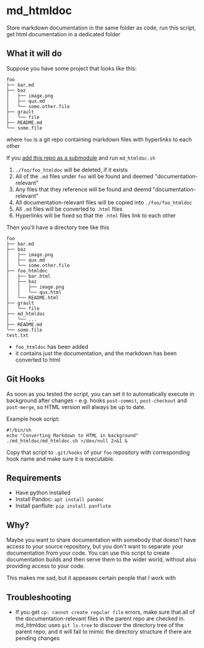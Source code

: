 # md_htmldoc
Store markdown documentation in the same folder as code, run this script, get html documentation in a dedicated folder

## What it will do

Suppose you have some project that looks like this:

    foo
    ├── bar.md
    ├── baz
    │   ├── image.png
    │   ├── qux.md
    │   └── some.other.file
    ├── grault
    │   └── file
    ├── README.md
    └── some.file

where `foo` is a git repo containing markdown files with hyperlinks to each other

If you [add this repo as a submodule](https://git-scm.com/book/en/v2/Git-Tools-Submodules#_starting_submodules) and run `md_htmldoc.sh`

  1. `./foo/foo_htmldoc` will be deleted, if it exists
  2. All of the `.md` files under `foo` will be found and deemed "documentation-relevant"
  3. Any files that they reference will be found and deemd "documentation-relevant"
  4. All documentation-relevant files will be copied into `./foo/foo_htmldoc`
  5. All `.md` files will be converted to `.html` files
  6. Hyperlinks will be fixed so that the `.html` files link to each other

Then you'll have a directory tree like this

    foo
    ├── bar.md
    ├── baz
    │   ├── image.png
    │   ├── qux.md
    │   └── some.other.file
    ├── foo_htmldoc
    │   ├── bar.html
    │   ├── baz
    │   │   ├── image.png
    │   │   └── qux.html
    │   └── README.html
    ├── grault
    │   └── file
    ├── md_htmldoc
    │   └── ...
    ├── README.md
    └── some.file
    test.txt


 - `foo_htmldoc` has been added
  - it contains just the documentation, and the markdown has been converted to html

## Git Hooks

As soon as you tested the script, you can set it to automatically execute in background after changes - e.g. hooks ``post-commit``, ``post-checkout`` and ``post-merge``, so HTML version will always be up to date.

Example hook script:

    #!/bin/sh
    echo "Converting Markdown to HTML in background"
    ./md_htmldoc/md_htmldoc.sh >/dev/null 2>&1 &

Copy that script to ``.git/hooks`` of your ``foo`` repository with corresponding hook name and make sure it is executable.

## Requirements

- Have python installed
- Install Pandoc: `apt install pandoc`
- Install panflute: `pip install panflute`

## Why?

Maybe you want to share documentation with somebody that doesn't have access to your source repository, but you don't want to separate your documentation from your code.  You can use this script to create documentation builds and then serve them to the wider world, without also providing access to your code.

This makes me sad, but it appeases certain people that I work with

## Troubleshooting

- If you get `cp: cannot create regular file` errors, make sure that all of the documentation-relevant files in the parent repo are checked in.  md_htmldoc uses `git ls-tree` to discover the directory tree of the parent repo, and it will fail to mimic the directory structure if there are pending changes
